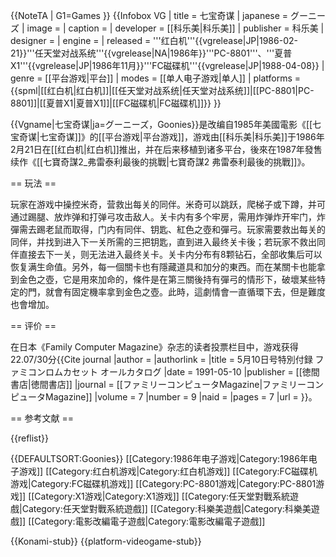 {{NoteTA
| G1=Games
}}
{{Infobox VG
| title = 七宝奇谋
| japanese = グーニーズ
| image =
| caption =
| developer = [[科乐美|科乐美]]
| publisher = 科乐美
| designer =
| engine =
| released = '''红白机'''{{vgrelease|JP|1986-02-21}}'''任天堂对战系统'''{{vgrelease|NA|1986年}}'''PC-8801'''、'''夏普X1'''{{vgrelease|JP|1986年11月}}'''FC磁碟机'''{{vgrelease|JP|1988-04-08}}
| genre = [[平台游戏|平台]]
| modes = [[单人电子游戏|单人]]
| platforms = {{spml|[[红白机|红白机]]|[[任天堂对战系统|任天堂对战系统]]|[[PC-8801|PC-8801]]|[[夏普X1|夏普X1]]|[[FC磁碟机|FC磁碟机]]}}
}}

{{Vgname|七宝奇谋|ja=グーニーズ，Goonies}}是改编自1985年美國電影《[[七宝奇谋|七宝奇谋]]》的[[平台游戏|平台游戏]]，游戏由[[科乐美|科乐美]]于1986年2月21日在[[红白机|红白机]]推出，并在后来移植到诸多平台，後來在1987年發售续作《[[七寶奇謀2_弗雷泰利最後的挑戰|七寶奇謀2 弗雷泰利最後的挑戰]]》。

== 玩法 ==

玩家在游戏中操控米奇，营救出每关的同伴。米奇可以跳跃，爬梯子或下蹲，并可通过踢腿、放炸弹和打弹弓攻击敌人。关卡内有多个牢房，需用炸弹炸开牢门，炸彈需去踢老鼠而取得，门内有同伴、钥匙、紅色之壺和彈弓。玩家需要救出每关的同伴，并找到进入下一关所需的三把钥匙，直到进入最终关卡後；若玩家不救出同伴直接去下一关，则无法进入最终关卡。关卡内分布有8颗钻石，全部收集后可以恢复满生命值。另外，每一個關卡也有隱藏道具和加分的東西。而在某關卡也能拿到金色之壺，它是用來加命的，條件是在第三關後持有彈弓的情形下，破壞某些特定的門，就會有固定機率拿到金色之壺。此時，這劇情會一直循環下去，但是難度也會增加。

== 评价 ==

在日本《Family Computer Magazine》杂志的读者投票栏目中，游戏获得22.07/30分<ref name="famimaga7">{{Cite journal |author = |authorlink = |title = 5月10日号特別付録 ファミコンロムカセット オールカタログ |date = 1991-05-10 |publisher = [[徳間書店|徳間書店]] |journal = [[ファミリーコンピュータMagazine|ファミリーコンピュータMagazine]] |volume = 7 |number = 9 |naid = |pages = 7 |url = }}</ref>。

== 参考文献 ==

{{reflist}}

{{DEFAULTSORT:Goonies}}
[[Category:1986年电子游戏|Category:1986年电子游戏]]
[[Category:红白机游戏|Category:红白机游戏]]
[[Category:FC磁碟机游戏|Category:FC磁碟机游戏]]
[[Category:PC-8801游戏|Category:PC-8801游戏]]
[[Category:X1游戏|Category:X1游戏]]
[[Category:任天堂對戰系統遊戲|Category:任天堂對戰系統遊戲]]
[[Category:科樂美遊戲|Category:科樂美遊戲]]
[[Category:電影改編電子遊戲|Category:電影改編電子遊戲]]

{{Konami-stub}}
{{platform-videogame-stub}}